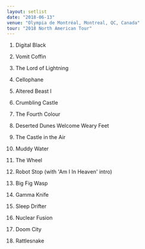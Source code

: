 ```yaml
---
layout: setlist
date: "2018-06-13"
venue: "Olympia de Montréal, Montreal, QC, Canada"
tour: "2018 North American Tour"
---
```



 1. Digital Black

 2. Vomit Coffin

 3. The Lord of Lightning

 4. Cellophane

 5. Altered Beast I

 6. Crumbling Castle

 7. The Fourth Colour

 8. Deserted Dunes Welcome Weary Feet

 9. The Castle in the Air

10. Muddy Water

11. The Wheel

12. Robot Stop
    (with 'Am I In Heaven' intro)

13. Big Fig Wasp

14. Gamma Knife

15. Sleep Drifter

16. Nuclear Fusion

17. Doom City

18. Rattlesnake


